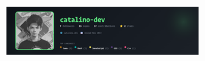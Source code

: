 ![catalino-dev's GitHub Banner](https://raw.githubusercontent.com/catalino-dev/catalino-dev/main/banner.png)
